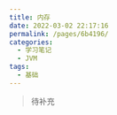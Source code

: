 ```yaml
---
title: 内存
date: 2022-03-02 22:17:16
permalink: /pages/6b4196/
categories:
  - 学习笔记
  - JVM
tags:
  - 基础
---
```

> 待补充
